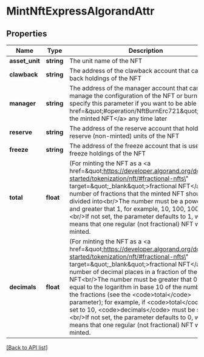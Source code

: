 # MintNftExpressAlgorandAttr

## Properties

Name | Type | Description | Notes
------------ | ------------- | ------------- | -------------
**asset_unit** | **string** | The unit name of the NFT | [optional]
**clawback** | **string** | The address of the clawback account that can claw back holdings of the NFT | [optional]
**manager** | **string** | The address of the manager account that can manage the configuration of the NFT or burn it; specify this parameter if you want to be able to &lt;a href&#x3D;\&quot;#operation/NftBurnErc721\&quot;&gt;burn the minted NFT&lt;/a&gt; any time later | [optional]
**reserve** | **string** | The address of the reserve account that holds the reserve (non-minted) units of the NFT | [optional]
**freeze** | **string** | The address of the freeze account that is used to freeze holdings of the NFT | [optional]
**total** | **float** | (For minting the NFT as a &lt;a href&#x3D;\&quot;https://developer.algorand.org/docs/get-started/tokenization/nft/#fractional-nfts\&quot; target&#x3D;\&quot;_blank\&quot;&gt;fractional NFT&lt;/a&gt;) The number of fractions that the minted NFT should be divided into&lt;br/&gt;The number must be a power of 10 and greater that 1, for example, 10, 100, 1000...&lt;br/&gt;If not set, the parameter defaults to 1, which means that one regular (not fractional) NFT will be minted. | [optional] [default to 1]
**decimals** | **float** | (For minting the NFT as a &lt;a href&#x3D;\&quot;https://developer.algorand.org/docs/get-started/tokenization/nft/#fractional-nfts\&quot; target&#x3D;\&quot;_blank\&quot;&gt;fractional NFT&lt;/a&gt;) The number of decimal places in a fraction of the minted NFT&lt;br/&gt;The number must be greater that 0 and equal to the logarithm in base 10 of the number of the fractions (see the &lt;code&gt;total&lt;/code&gt; parameter); for example, if &lt;code&gt;total&lt;/code&gt; is set to 10, &lt;code&gt;decimals&lt;/code&gt; must be set to 1.&lt;br/&gt;If not set, the parameter defaults to 0, which means that one regular (not fractional) NFT will be minted. | [optional] [default to 0]

[[Back to API list]](../../README.md#api-endpoints)
